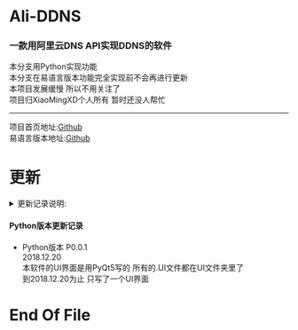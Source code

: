 # Ali-DDNS
### 一款用阿里云DNS API实现DDNS的软件

本分支用Python实现功能  
本分支在易语言版本功能完全实现前不会再进行更新  
本项目发展缓慢 所以不用关注了  
项目归XiaoMingXD个人所有 暂时还没人帮忙

-----
项目首页地址:[Github](https://github.com/XiaoMingXD/Ali-DDNS/tree/master)  
易语言版本地址:[Github](https://github.com/XiaoMingXD/Ali-DDNS/tree/E)

# 更新
<details>
<summary markdown="span">更新记录说明:
</summary>
* 打算每提交一次就增加一次末尾的三位版本号
* 每实现一个功能就增加一次第三个版本号 
* 每完成一个界面就增加一次第二个版本号 
* 软件完成时将首位版本号改为1
* 特大更新时首位版本号增加1 
* 这个地方会混合更新易语言和Python版本的更新记录
* 在易语言和Python自己的分支下会有单独的更新记录
</details>

#### Python版本更新记录  
* Python版本 P0.0.1  
2018.12.20  
本软件的UI界面是用PyQt5写的 所有的.UI文件都在UI文件夹里了  
到2018.12.20为止 只写了一个UI界面

# End Of File
